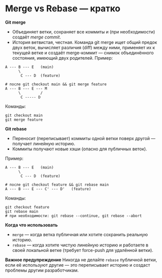 # Merge vs Rebase — кратко

**Git merge**
- Объединяет ветки, сохраняет все коммиты и (при необходимости) создаёт *merge commit*.
- История ветвистая, честная.
Команда git merge ищет общий предок двух веток, вычисляет различия (diff) между ними, применяет их к текущей ветке и создаёт merge-коммит — снимок объединённого состояния, имеющий двух родителей.
Пример:
```
A --- B --- E   (main)
      \ 
       C --- D  (feature)

# после git checkout main && git merge feature
A --- B --- E --- M
      \         /
       C ----- D
```

Команды:
```
git checkout main
git merge feature
```

**Git rebase**
- Переносит (переписывает) коммиты одной ветки поверх другой — получает линейную историю.
- Коммиты получают новые хэши (опасно для публичных веток).

Пример:
```
A --- B --- E   (main)
      \ 
       C --- D  (feature)

# после git checkout feature && git rebase main
A --- B --- E --- C' --- D'   (feature)
```

Команды:
```
git checkout feature
git rebase main
# при необходимости: git rebase --continue, git rebase --abort
```

**Когда что использовать**
- `merge` — когда ветка публичная или хотите сохранить реальную историю.
- `rebase` — когда хотите чистую линейную историю и работаете в своей локальной ветке (требует force-push для удалённой ветки).

**Важное предупреждение**
Никогда не делайте `rebase` публичной ветки, если её используют другие — это переписывает историю и создаст проблемы другим разработчикам.
